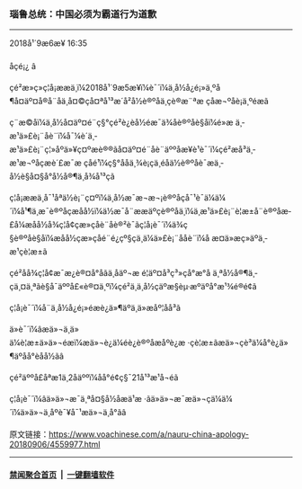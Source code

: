 ### 瑙鲁总统：中国必须为霸道行为道歉
------------------------

<div class="published">
 <span class="date" title="ä¸­å½æ¶é´">
  <time datetime="2018-09-06T16:35:37+08:00">
   2018å¹´9æ6æ¥ 16:35
  </time>
 </span>
</div>
<br/>
<div class="wsw">
 <span class="dateline">
  åçé¡¿ â
 </span>
 <p>
  çé²æ»ç»ç¦å¡ææä¸ï¼2018å¹´9æ5æ¥ï¼è¯´ï¼ä¸­å½å¿é¡»ä¸ºå¶å¤äº¤å®å¨åä¸å¤©çå¤ªå¹³æ´å²å½è®ºåä¸çè®æ¨ªæ çåæ¬ºåè¡ä¸ºéæ­ã
 </p>
 <p>
  ç¨æ©åï¼ä¸­å½å¤äº¤é¨ç§°çé²è¿èå½éæ¯ä¾åè®ºåè§åï¼é»æ ä¸­æ¹ä»£è¡¨åè¨ï¼å¯¼è´ä¸­æ¹ä»£è¡¨ç¦»åºä»¥ç¤ºæè®®ãå¤äº¤é¨åè¨äººåæ¥è¹è¯´ï¼çé²æå³ä¸­æ¹æ¬ºåçæè´£æ¯æ çåé¹ï¼ç§°ååä¸¾è¡çä¸­éåä½è®ºåè¯æä¸­å½è§å¤§å°å½å®¶ä¸å¾å¹³ç­ã
 </p>
 <p>
  ç¦å¡ææä¸å¯¹åªä½è¡¨ç¤ºï¼ä¸­å½æ¯æ¬æ¬¡è®ºåçå¯¹è¯ä¼ä¼´ï¼å¹¶ä¸æ¯è®ºåçæåå½ï¼ä½æ¯å¨ææäºçè®ºåä¸ï¼ä¸­æ¹ä»£è¡¨è¦æ±å¨è®ºåæ­£å¼æåå½å¾ç¦å¢çæ»çåè¨åè®²è¯ãç¦å¡è¯´ï¼ä¾ç§è®ºåè§åï¼æåå½çæ»çåé¨é¿çº§çä¸ä¼ä»£è¡¨ååè¨ï¼å æ­¤ä»æç»äºä¸­æ¹çè¦æ±ã
 </p>
 <p>
  çé²åå¾ç¦å¢æ¯æ¿è®¤å°åãä¸åäº¬æ é¦äº¤å³ç³»çå°æ°å ä¸ªå½å®¶ä¸­çä¸¤ä¸ªãè§å¯äººå£«è®¤ä¸ºï¼çé²ä¸ä¸­å½çäºæ§èµ·æºäºå°æ¹¾é®é¢ã
 </p>
 <p>
  ç¦å¡è¯´ï¼å¨ä¸­å½å¿é¡»éæ­è¿ä»¶äºä¸ä»æåº¦åå³ã
 </p>
 <p>
  ä»è¯´ï¼âæä»¬ä¸ä»ä¼è¦æ±ä»ä»¬éæ­ï¼æä»¬è¿ä¼éè¿è®ºåæåºè¿æ ·çè¦æ±ãæä»¬çè³ä¼å°è¿ä»¶äºåå°èåå½ãâ
 </p>
 <p>
  çé²äººå£åªæ1ä¸2åäººï¼åå°é¢ç§¯21å¹³æ¹å¬éã
 </p>
 <p>
  ç¦å¡è¯´ï¼âä»ä»¬æ¯ä¸ªå¤§å½åæä¹æ ·ãä»ä»¬æ¯æä»¬çä¼ä¼´ï¼ä»ä»¬ä¸åºè¯¥å¯¹æä»¬ä¸å°ãâ
 </p>
</div>

原文链接：https://www.voachinese.com/a/nauru-china-apology-20180906/4559977.html


------------------------
#### [禁闻聚合首页](https://github.com/gfw-breaker/banned-news/blob/master/README.md) &nbsp;|&nbsp;  [一键翻墙软件](https://github.com/gfw-breaker/nogfw/blob/master/README.md)